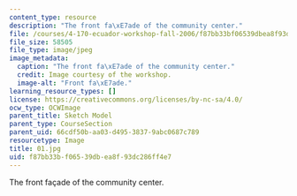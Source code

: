 ```yaml
---
content_type: resource
description: "The front fa\xE7ade of the community center."
file: /courses/4-170-ecuador-workshop-fall-2006/f87bb33bf06539dbea8f93dc286ff4e7_01.jpg
file_size: 58505
file_type: image/jpeg
image_metadata:
  caption: "The front fa\xE7ade of the community center."
  credit: Image courtesy of the workshop.
  image-alt: "Front fa\xE7ade."
learning_resource_types: []
license: https://creativecommons.org/licenses/by-nc-sa/4.0/
ocw_type: OCWImage
parent_title: Sketch Model
parent_type: CourseSection
parent_uid: 66cdf50b-aa03-d495-3837-9abc0687c789
resourcetype: Image
title: 01.jpg
uid: f87bb33b-f065-39db-ea8f-93dc286ff4e7
---
```

The front façade of the community center.